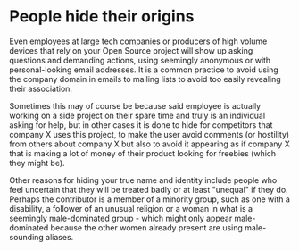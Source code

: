 # People hide their origins

Even employees at large tech companies or producers of high volume devices
that rely on your Open Source project will show up asking questions and
demanding actions, using seemingly anonymous or with personal-looking email
addresses. It is a common practice to avoid using the company domain in emails
to mailing lists to avoid too easily revealing their association.

Sometimes this may of course be because said employee is actually working on a
side project on their spare time and truly is an individual asking for help, but
in other cases it is done to hide for competitors that company X uses this
project, to make the user avoid comments (or hostility) from others about
company X but also to avoid it appearing as if company X that is making a lot
of money of their product looking for freebies (which they might be).

Other reasons for hiding your true name and identity include people who feel
uncertain that they will be treated badly or at least "unequal" if they
do. Perhaps the contributor is a member of a minority group, such as
one with a disability, a follower of an unusual religion or a woman in what is
a seemingly male-dominated group - which might only appear male-dominated
because the other women already present are using male-sounding aliases.

